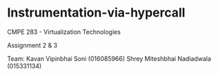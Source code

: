 # Instrumentation-via-hypercall

CMPE 283 - Virtualization Technologies

Assignment 2 & 3

Team: 
Kavan Vipinbhai Soni (016085966)
Shrey Miteshbhai Nadiadwala (015331134)
